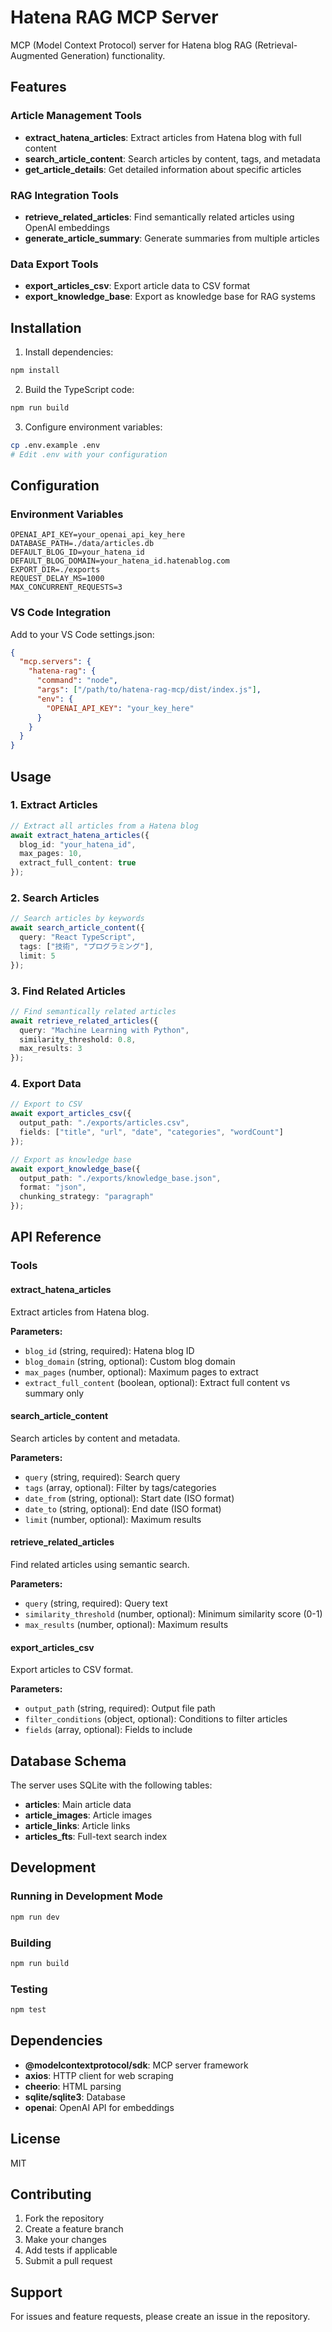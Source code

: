 # Hatena RAG MCP Server

MCP (Model Context Protocol) server for Hatena blog RAG (Retrieval-Augmented Generation) functionality.

## Features

### Article Management Tools
- **extract_hatena_articles**: Extract articles from Hatena blog with full content
- **search_article_content**: Search articles by content, tags, and metadata
- **get_article_details**: Get detailed information about specific articles

### RAG Integration Tools  
- **retrieve_related_articles**: Find semantically related articles using OpenAI embeddings
- **generate_article_summary**: Generate summaries from multiple articles

### Data Export Tools
- **export_articles_csv**: Export article data to CSV format
- **export_knowledge_base**: Export as knowledge base for RAG systems

## Installation

1. Install dependencies:
```bash
npm install
```

2. Build the TypeScript code:
```bash
npm run build
```

3. Configure environment variables:
```bash
cp .env.example .env
# Edit .env with your configuration
```

## Configuration

### Environment Variables

```env
OPENAI_API_KEY=your_openai_api_key_here
DATABASE_PATH=./data/articles.db
DEFAULT_BLOG_ID=your_hatena_id
DEFAULT_BLOG_DOMAIN=your_hatena_id.hatenablog.com
EXPORT_DIR=./exports
REQUEST_DELAY_MS=1000
MAX_CONCURRENT_REQUESTS=3
```

### VS Code Integration

Add to your VS Code settings.json:

```json
{
  "mcp.servers": {
    "hatena-rag": {
      "command": "node",
      "args": ["/path/to/hatena-rag-mcp/dist/index.js"],
      "env": {
        "OPENAI_API_KEY": "your_key_here"
      }
    }
  }
}
```

## Usage

### 1. Extract Articles

```typescript
// Extract all articles from a Hatena blog
await extract_hatena_articles({
  blog_id: "your_hatena_id",
  max_pages: 10,
  extract_full_content: true
});
```

### 2. Search Articles

```typescript
// Search articles by keywords
await search_article_content({
  query: "React TypeScript",
  tags: ["技術", "プログラミング"],
  limit: 5
});
```

### 3. Find Related Articles

```typescript
// Find semantically related articles
await retrieve_related_articles({
  query: "Machine Learning with Python",
  similarity_threshold: 0.8,
  max_results: 3
});
```

### 4. Export Data

```typescript
// Export to CSV
await export_articles_csv({
  output_path: "./exports/articles.csv",
  fields: ["title", "url", "date", "categories", "wordCount"]
});

// Export as knowledge base
await export_knowledge_base({
  output_path: "./exports/knowledge_base.json",
  format: "json",
  chunking_strategy: "paragraph"
});
```

## API Reference

### Tools

#### extract_hatena_articles
Extract articles from Hatena blog.

**Parameters:**
- `blog_id` (string, required): Hatena blog ID
- `blog_domain` (string, optional): Custom blog domain
- `max_pages` (number, optional): Maximum pages to extract
- `extract_full_content` (boolean, optional): Extract full content vs summary only

#### search_article_content
Search articles by content and metadata.

**Parameters:**
- `query` (string, required): Search query
- `tags` (array, optional): Filter by tags/categories
- `date_from` (string, optional): Start date (ISO format)
- `date_to` (string, optional): End date (ISO format)
- `limit` (number, optional): Maximum results

#### retrieve_related_articles
Find related articles using semantic search.

**Parameters:**
- `query` (string, required): Query text
- `similarity_threshold` (number, optional): Minimum similarity score (0-1)
- `max_results` (number, optional): Maximum results

#### export_articles_csv
Export articles to CSV format.

**Parameters:**
- `output_path` (string, required): Output file path
- `filter_conditions` (object, optional): Conditions to filter articles
- `fields` (array, optional): Fields to include

## Database Schema

The server uses SQLite with the following tables:

- **articles**: Main article data
- **article_images**: Article images
- **article_links**: Article links
- **articles_fts**: Full-text search index

## Development

### Running in Development Mode

```bash
npm run dev
```

### Building

```bash
npm run build
```

### Testing

```bash
npm test
```

## Dependencies

- **@modelcontextprotocol/sdk**: MCP server framework
- **axios**: HTTP client for web scraping
- **cheerio**: HTML parsing
- **sqlite/sqlite3**: Database
- **openai**: OpenAI API for embeddings

## License

MIT

## Contributing

1. Fork the repository
2. Create a feature branch
3. Make your changes
4. Add tests if applicable
5. Submit a pull request

## Support

For issues and feature requests, please create an issue in the repository.
